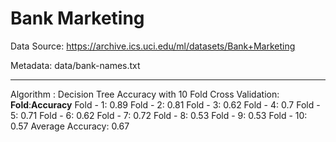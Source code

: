 # Bank Marketing

Data Source: https://archive.ics.uci.edu/ml/datasets/Bank+Marketing

Metadata: data/bank-names.txt

---
Algorithm	: Decision Tree
Accuracy with 10 Fold Cross Validation:
**Fold**:**Accuracy**
Fold - 1: 0.89
Fold - 2: 0.81
Fold - 3: 0.62
Fold - 4: 0.7
Fold - 5: 0.71
Fold - 6: 0.62
Fold - 7: 0.72
Fold - 8: 0.53
Fold - 9: 0.53
Fold - 10: 0.57
Average Accuracy:  0.67